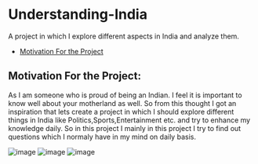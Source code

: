 # Understanding-India
A project in which I explore different aspects in India and analyze them.

* [Motivation For the Project](#Motivation-For-the-Project)





## Motivation For the Project:
As I am someone who is proud of being an Indian. I feel it is important to know well about your motherland as well. So from this thought I got an inspiration that lets create a project in which I should explore different things in India like Politics,Sports,Entertainment etc. and try to enhance my knowledge daily. So in this project I mainly in this project I try to find out questions which I normaly have in my mind on daily basis.

![image](https://user-images.githubusercontent.com/55452866/104730874-d1025500-5760-11eb-9d61-4e67ba0c6b5a.png)
![image](https://user-images.githubusercontent.com/55452866/104731255-74ec0080-5761-11eb-8e3a-e14cec6133e7.png)
![image](https://user-images.githubusercontent.com/55452866/104731502-cbf1d580-5761-11eb-94ef-d567680a0702.png)


